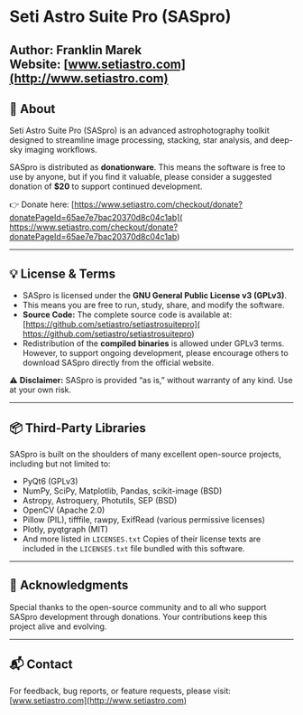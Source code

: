 # Seti Astro Suite Pro (SASpro)
**Author:** Franklin Marek  
**Website:** [www.setiastro.com](http://www.setiastro.com)  
---
## 📖 About

Seti Astro Suite Pro (SASpro) is an advanced astrophotography toolkit designed to streamline image processing, stacking, star analysis, and deep-sky imaging workflows.

SASpro is distributed as **donationware**. This means the software is free to use by anyone, but if you find it valuable, please consider a suggested donation of **$20** to support continued development.

👉 Donate here: [https://www.setiastro.com/checkout/donate?donatePageId=65ae7e7bac20370d8c04c1ab]( https://www.setiastro.com/checkout/donate?donatePageId=65ae7e7bac20370d8c04c1ab) 

---

## 💡 License & Terms

- SASpro is licensed under the **GNU General Public License v3 (GPLv3)**.  
- This means you are free to run, study, share, and modify the software.  
- **Source Code:** The complete source code is available at:  
  [https://github.com/setiastro/setiastrosuitepro]( https://github.com/setiastro/setiastrosuitepro) 
- Redistribution of the **compiled binaries** is allowed under GPLv3 terms. However, to support ongoing development, please encourage others to download SASpro directly from the official website.

⚠️ **Disclaimer:** SASpro is provided “as is,” without warranty of any kind. Use at your own risk.

---

## 📦 Third-Party Libraries

SASpro is built on the shoulders of many excellent open-source projects, including but not limited to:
- PyQt6 (GPLv3)  
- NumPy, SciPy, Matplotlib, Pandas, scikit-image (BSD)  
- Astropy, Astroquery, Photutils, SEP (BSD)  
- OpenCV (Apache 2.0)  
- Pillow (PIL), tifffile, rawpy, ExifRead (various permissive licenses)  
- Plotly, pyqtgraph (MIT)  
- And more listed in `LICENSES.txt`
Copies of their license texts are included in the `LICENSES.txt` file bundled with this software.

---

## 🙏 Acknowledgments
Special thanks to the open-source community and to all who support SASpro development through donations. Your contributions keep this project alive and evolving.

---

## 📬 Contact
For feedback, bug reports, or feature requests, please visit:  
[www.setiastro.com](http://www.setiastro.com)  
